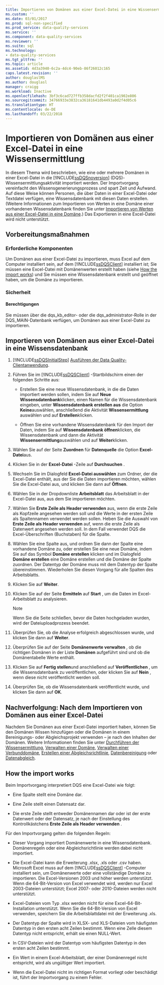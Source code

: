 ```yaml
---
title: Importieren von Domänen aus einer Excel-Datei in eine Wissensermittlung | Microsoft-Dokumentation
ms.custom: ''
ms.date: 03/01/2017
ms.prod: sql-non-specified
ms.prod_service: data-quality-services
ms.service: ''
ms.component: data-quality-services
ms.reviewer: ''
ms.suite: sql
ms.technology:
- data-quality-services
ms.tgt_pltfrm: ''
ms.topic: article
ms.assetid: 4d3a3940-6c2a-4dc4-90eb-86f26012c165
caps.latest.revision: ''
author: douglaslMS
ms.author: douglasl
manager: craigg
ms.workload: Inactive
ms.openlocfilehash: 3bf3c6cad727ffb358dacfd2f2f401ca1902e806
ms.sourcegitcommit: 34766933e3832ca36181641db4493a0d2f4d05c6
ms.translationtype: HT
ms.contentlocale: de-DE
ms.lasthandoff: 03/22/2018
---
```

# <a name="import-domains-from-an-excel-file-in-knowledge-discovery"></a>Importieren von Domänen aus einer Excel-Datei in eine Wissensermittlung
  In diesem Thema wird beschrieben, wie eine oder mehrere Domänen in einer Excel-Datei in die [!INCLUDE[ssDQSnoversion](../includes/ssdqsnoversion-md.md)] (DQS)-Wissensermittlungsaktivität importiert werden. Der Importvorgang vereinfacht den Wissensgenerierungsprozess und spart Zeit und Aufwand. Auf diese Weise können Personen, die über Daten in einer Excel-Datei oder Textdatei verfügen, eine Wissensdatenbank mit diesen Daten erstellen. (Weitere Informationen zum Importieren von Werten in eine Domäne einer vorhandenen Wissensdatenbank finden Sie unter [Importieren von Werten aus einer Excel-Datei in eine Domäne](../data-quality-services/import-values-from-an-excel-file-into-a-domain.md).) Das Exportieren in eine Excel-Datei wird nicht unterstützt.  
  
##  <a name="BeforeYouBegin"></a> Vorbereitungsmaßnahmen  
  
###  <a name="Prerequisites"></a> Erforderliche Komponenten  
 Um Domänen aus einer Excel-Datei zu importieren, muss Excel auf dem Computer installiert sein, auf dem [!INCLUDE[ssDQSClient](../includes/ssdqsclient-md.md)] installiert ist; Sie müssen eine Excel-Datei mit Domänenwerten erstellt haben (siehe [How the import works](#How)) und Sie müssen eine Wissensdatenbank erstellt und geöffnet haben, um die Domäne zu importieren.  
  
###  <a name="Security"></a> Sicherheit  
  
####  <a name="Permissions"></a> Berechtigungen  
 Sie müssen über die dqs_kb_editor- oder die dqs_administrator-Rolle in der DQS_MAIN-Datenbank verfügen, um Domänen aus einer Excel-Datei zu importieren.  
  
##  <a name="Import"></a> Importieren von Domänen aus einer Excel-Datei in eine Wissensdatenbank  
  
1.  [!INCLUDE[ssDQSInitialStep](../includes/ssdqsinitialstep-md.md)] [Ausführen der Data Quality-Clientanwendung](../data-quality-services/run-the-data-quality-client-application.md).  
  
2.  Führen Sie im [!INCLUDE[ssDQSClient](../includes/ssdqsclient-md.md)] -Startbildschirm einen der folgenden Schritte aus:  
  
    -   Erstellen Sie eine neue Wissensdatenbank, in die die Daten importiert werden sollen, indem Sie auf **Neue Wissensdatenbank**klicken, einen Namen für die Wissensdatenbank eingeben, unter **Wissensdatenbank erstellen aus** die Option **Keine**auswählen, anschließend die Aktivität **Wissensermittlung** auswählen und auf **Erstellen**klicken.  
  
    -   Öffnen Sie eine vorhandene Wissensdatenbank für den Import der Daten, indem Sie auf **Wissensdatenbank öffnen**klicken, die Wissensdatenbank und dann die Aktivität **Wissensermittlung**auswählen und auf **Weiter**klicken.  
  
3.  Wählen Sie auf der Seite **Zuordnen** für **Datenquelle** die Option **Excel-Datei**aus.  
  
4.  Klicken Sie in der **Excel-Datei** -Zeile auf **Durchsuchen** .  
  
5.  Wechseln Sie im Dialogfeld **Excel-Datei auswählen** zum Ordner, der die Excel-Datei enthält, aus der Sie die Daten importieren möchten, wählen Sie die Excel-Datei aus, und klicken Sie dann auf **Öffnen**.  
  
6.  Wählen Sie in der Dropdownliste **Arbeitsblatt** das Arbeitsblatt in der Excel-Datei aus, aus dem Sie importieren möchten.  
  
7.  Wählen Sie **Erste Zeile als Header verwenden** aus, wenn die erste Zeile als Kopfzeile angesehen werden soll und die Werte in der ersten Zeile als Spaltennamen verwendet werden sollen. Heben Sie die Auswahl von **Erste Zeile als Header verwenden** auf, wenn die erste Zeile als Datenwert angesehen werden soll. In dem Fall verwendet DQS die Excel-Überschriften (Buchstaben) für die Spalte.  
  
8.  Wählen Sie eine Spalte aus, und ordnen Sie dann der Spalte eine vorhandene Domäne zu, oder erstellen Sie eine neue Domäne, indem Sie auf das Symbol **Domäne erstellen** klicken und im Dialogfeld **Domäne erstellen** eine Domäne erstellen und die Domäne der Spalte zuordnen. Der Datentyp der Domäne muss mit dem Datentyp der Spalte übereinstimmen. Wiederholen Sie diesen Vorgang für alle Spalten des Arbeitsblatts.  
  
9. Klicken Sie auf **Weiter**.  
  
10. Klicken Sie auf der Seite **Ermitteln** auf **Start** , um die Daten im Excel-Arbeitsblatt zu analysieren.  
  
    > [!NOTE]  
    >  Wenn Sie die Seite schließen, bevor die Daten hochgeladen wurden, wird der Dateiuploadprozess beendet.  
  
11. Überprüfen Sie, ob die Analyse erfolgreich abgeschlossen wurde, und klicken Sie dann auf **Weiter**.  
  
12. Überprüfen Sie auf der Seite **Domänenwerte verwalten** , ob die richtigen Domänen in der Liste **Domänen** aufgeführt sind und ob die Domänentabelle Werte enthält.  
  
13. Klicken Sie auf **Fertig stellen**und anschließend auf **Veröffentlichen** , um die Wissensdatenbank zu veröffentlichen, oder klicken Sie auf **Nein** , wenn diese nicht veröffentlicht werden soll.  
  
14. Überprüfen Sie, ob die Wissensdatenbank veröffentlicht wurde, und klicken Sie dann auf **OK**.  
  
##  <a name="FollowUp"></a> Nachverfolgung: Nach dem Importieren von Domänen aus einer Excel-Datei  
 Nachdem Sie Domänen aus einer Excel-Datei importiert haben, können Sie den Domänen Wissen hinzufügen oder die Domänen in einem Bereinigungs- oder Abgleichsprojekt verwenden – je nach den Inhalten der Domänen. Weitere Informationen finden Sie unter [Durchführen der Wissensermittlung](../data-quality-services/perform-knowledge-discovery.md), [Verwalten einer Domäne](../data-quality-services/managing-a-domain.md), [Verwalten einer Verbunddomäne](../data-quality-services/managing-a-composite-domain.md), [Erstellen einer Abgleichsrichtlinie](../data-quality-services/create-a-matching-policy.md), [Datenbereinigung](../data-quality-services/data-cleansing.md) oder [Datenabgleich](../data-quality-services/data-matching.md).  
  
##  <a name="How"></a> How the import works  
 Beim Importvorgang interpretiert DQS eine Excel-Datei wie folgt:  
  
-   Eine Spalte stellt eine Domäne dar.  
  
-   Eine Zeile stellt einen Datensatz dar.  
  
-   Die erste Zeile stellt entweder Domänennamen dar oder ist der erste Datenwert oder der Datensatz, je nach der Einstellung des Kontrollkästchens **Erste Zeile als Header verwenden** .  
  
 Für den Importvorgang gelten die folgenden Regeln:  
  
-   Dieser Vorgang importiert Domänenwerte in eine Wissensdatenbank. Domänenregeln oder eine Abgleichsrichtlinie werden dabei nicht importiert.  
  
-   Die Excel-Datei kann die Erweiterung .xlsx, .xls oder .csv haben. Microsoft Excel muss auf dem [!INCLUDE[ssDQSClient](../includes/ssdqsclient-md.md)] -Computer installiert sein, um Domänenwerte oder eine vollständige Domäne zu importieren. Die Excel-Versionen 2003 und höher werden unterstützt. Wenn die 64-Bit-Version von Excel verwendet wird, werden nur Excel 2003-Dateien unterstützt; Excel 2007- oder 2010-Dateien werden nicht unterstützt.  
  
-   Excel-Dateien vom Typ .xlsx werden nicht für eine Excel-64-Bit-Installation unterstützt. Wenn Sie die 64-Bit-Version von Excel verwenden, speichern Sie die Arbeitsblattdatei mit der Erweiterung .xls.  
  
-   Der Datentyp der Spalte wird in XLSX- und XLS-Dateien vom häufigsten Datentyp in den ersten acht Zeilen bestimmt. Wenn eine Zelle diesem Datentyp nicht entspricht, erhält sie einen NULL-Wert.  
  
-   In CSV-Dateien wird der Datentyp vom häufigsten Datentyp in den ersten acht Zeilen bestimmt.  
  
-   Ein Wert in einem Excel-Arbeitsblatt, der einer Domänenregel nicht entspricht, wird als ungültiger Wert importiert.  
  
-   Wenn die Excel-Datei nicht im richtigen Format vorliegt oder beschädigt ist, führt der Importvorgang zu einem Fehler.  
  
  

